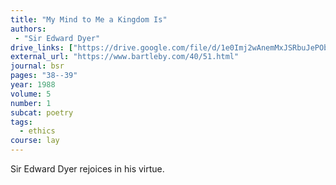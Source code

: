 ```yaml
---
title: "My Mind to Me a Kingdom Is"
authors:
 - "Sir Edward Dyer"
drive_links: ["https://drive.google.com/file/d/1e0Imj2wAnemMxJSRbuJePObLoHrqa38i/view?usp=drivesdk"]
external_url: "https://www.bartleby.com/40/51.html"
journal: bsr
pages: "38--39"
year: 1988
volume: 5
number: 1
subcat: poetry
tags:
  - ethics
course: lay
---
```


Sir Edward Dyer rejoices in his virtue.
